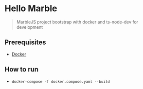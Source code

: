 # Hello Marble
> MarbleJS project bootstrap with docker and ts-node-dev for development


## Prerequisites
- [Docker](https://www.docker.com/)

## How to run

- `docker-compose -f docker.compose.yaml --build`
